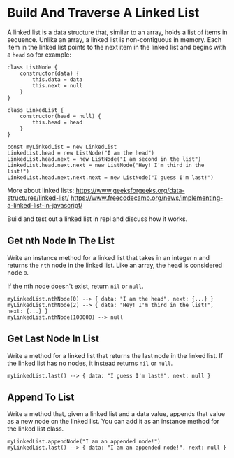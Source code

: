 # Build And Traverse A Linked List

A linked list is a data structure that, similar to an array, holds a list of items in sequence. Unlike an array, a linked list is non-contiguous in memory. Each item in the linked list points to the next item in the linked list and begins with a `head` so for example:

```
class ListNode {
    constructor(data) {
        this.data = data
        this.next = null                
    }
}

class LinkedList {
    constructor(head = null) {
        this.head = head
    }
}

const myLinkedList = new LinkedList
LinkedList.head = new ListNode("I am the head")
LinkedList.head.next = new ListNode("I am second in the list")
LinkedList.head.next.next = new ListNode("Hey! I'm third in the list!")
LinkedList.head.next.next.next = new ListNode("I guess I'm last!")
```

More about linked lists:
https://www.geeksforgeeks.org/data-structures/linked-list/
https://www.freecodecamp.org/news/implementing-a-linked-list-in-javascript/

Build and test out a linked list in repl and discuss how it works.

## Get nth Node In The List

Write an instance method for a linked list that takes in an integer `n` and returns the `nth` node in the linked list. Like an array, the head is considered node `0`.

If the nth node doesn't exist, return `nil` or `null`.

```
myLinkedList.nthNode(0) --> { data: "I am the head", next: {...} }
myLinkedList.nthNode(2) --> { data: "Hey! I'm third in the list!", next: {...} }
myLinkedList.nthNode(100000) --> null
```

## Get Last Node In List

Write a method for a linked list that returns the last node in the linked list. If the linked list has no nodes, it instead returns `nil` or `null`.

```
myLinkedList.last() --> { data: "I guess I'm last!", next: null }
```

## Append To List

Write a method that, given a linked list and a data value, appends that value as a new node on the linked list. You can add it as an instance method for the linked list class.

```
myLinkedList.appendNode("I am an appended node!")
myLinkedList.last() --> { data: "I am an appended node!", next: null }
```
